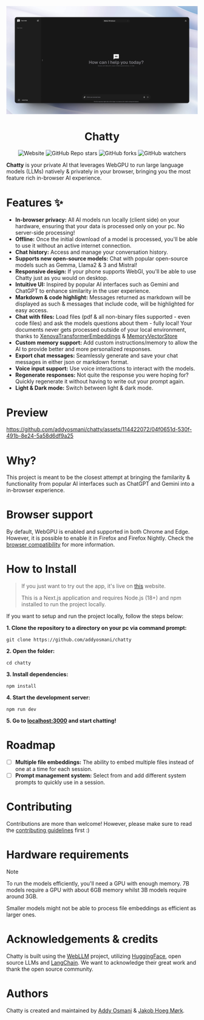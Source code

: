 <div align="center">
  
  [<img src="demo-img.jpg">](https://chattyui.com/)
  
</div>

<h1 align="center">
  Chatty
</h1>

<div align="center">
  
![Website](https://img.shields.io/website?url=https%3A%2F%2Fchattyui.com%2F) ![GitHub Repo stars](https://img.shields.io/github/stars/addyosmani/chatty) ![GitHub forks](https://img.shields.io/github/forks/addyosmani/chatty) ![GitHub watchers](https://img.shields.io/github/watchers/addyosmani/chatty)

</div>

**Chatty** is your private AI that leverages WebGPU to run large language models (LLMs) natively & privately in your browser, bringing you the most feature rich in-browser AI experience.

# Features ✨

- **In-browser privacy:** All AI models run locally (client side) on your hardware, ensuring that your data is processed only on your pc. No server-side processing!
- **Offline:** Once the initial download of a model is processed, you'll be able to use it without an active internet connection.
- **Chat history:** Access and manage your conversation history.
- **Supports new open-source models:** Chat with popular open-source models such as Gemma, Llama2 & 3 and Mistral!
- **Responsive design:** If your phone supports WebGl, you'll be able to use Chatty just as you would on desktop.
- **Intuitive UI:** Inspired by popular AI interfaces such as Gemini and ChatGPT to enhance similarity in the user experience.
- **Markdown & code highlight:** Messages returned as markdown will be displayed as such & messages that include code, will be highlighted for easy access.
- **Chat with files:** Load files (pdf & all non-binary files supported - even code files) and ask the models questions about them - fully local! Your documents never gets processed outside of your local environment, thanks to [XenovaTransformerEmbeddings](https://huggingface.co/Xenova/all-MiniLM-L6-v2) & [MemoryVectorStore](https://js.langchain.com/v0.1/docs/integrations/vectorstores/memory/)
- **Custom memory support:** Add custom instructions/memory to allow the AI to provide better and more personalized responses.
- **Export chat messages:** Seamlessly generate and save your chat messages in either json or markdown format.
- **Voice input support:** Use voice interactions to interact with the models.
- **Regenerate responses:** Not quite the response you were hoping for? Quickly regenerate it without having to write out your prompt again.
- **Light & Dark mode:** Switch between light & dark mode.

# Preview

https://github.com/addyosmani/chatty/assets/114422072/04f0651d-530f-491b-8e24-5a58d6df9a25

# Why?

This project is meant to be the closest attempt at bringing the familarity & functionality from popular AI interfaces such as ChatGPT and Gemini into a in-browser experience.

# Browser support

By default, WebGPU is enabled and supported in both Chrome and Edge. However, it is possible to enable it in Firefox and Firefox Nightly.
Check the [browser compatibility](https://developer.mozilla.org/en-US/docs/Web/API/WebGPU_API#browser_compatibility) for more information.

# How to Install

> If you just want to try out the app, it's live on [this](https://chattyui.com) website. 
>
> This is a Next.js application and requires Node.js (18+) and npm installed to run the project locally.

If you want to setup and run the project locally, follow the steps below:

**1. Clone the repository to a directory on your pc via command prompt:**

```
git clone https://github.com/addyosmani/chatty
```

**2. Open the folder:**

```
cd chatty
```

**3. Install dependencies:**

```
npm install
```

**4. Start the development server:**

```
npm run dev
```

**5. Go to [localhost:3000](http://localhost:3000) and start chatting!**

# Roadmap

- [ ] **Multiple file embeddings:** The ability to embed multiple files instead of one at a time for each session.
- [ ] **Prompt management system:** Select from and add different system prompts to quickly use in a session.

# Contributing

Contributions are more than welcome! However, please make sure to read the [contributing guidelines](https://github.com/addyosmani/chatty/blob/main/CONTRIBUTING.md) first :)

# Hardware requirements

> [!NOTE]  
> To run the models efficiently, you'll need a GPU with enough memory. 7B models require a GPU with about 6GB memory whilst 3B models require around 3GB.
>
> Smaller models might not be able to process file embeddings as efficient as larger ones.

# Acknowledgements & credits

Chatty is built using the [WebLLM](https://github.com/mlc-ai/web-llm) project, utilizing [HuggingFace](https://huggingface.co/), open source LLMs and [LangChain](https://www.langchain.com/). We want to acknowledge their great work and thank the open source community.

# Authors
Chatty is created and maintained by [Addy Osmani](https://github.com/addyosmani/) & [Jakob Hoeg Mørk](https://github.com/jakobhoeg).
